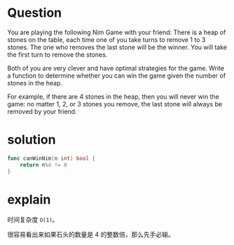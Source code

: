 # Question
You are playing the following Nim Game with your friend: There is a heap of stones on the table, each time one of you take turns to remove 1 to 3 stones. The one who removes the last stone will be the winner. You will take the first turn to remove the stones.

Both of you are very clever and have optimal strategies for the game. Write a function to determine whether you can win the game given the number of stones in the heap.

For example, if there are 4 stones in the heap, then you will never win the game: no matter 1, 2, or 3 stones you remove, the last stone will always be removed by your friend.

# solution
```go
func canWinNim(n int) bool {
    return n%4 != 0
}
```
# explain
时间复杂度 ```O(1)```。 

很容易看出来如果石头的数量是 4 的整数倍，那么先手必输。 